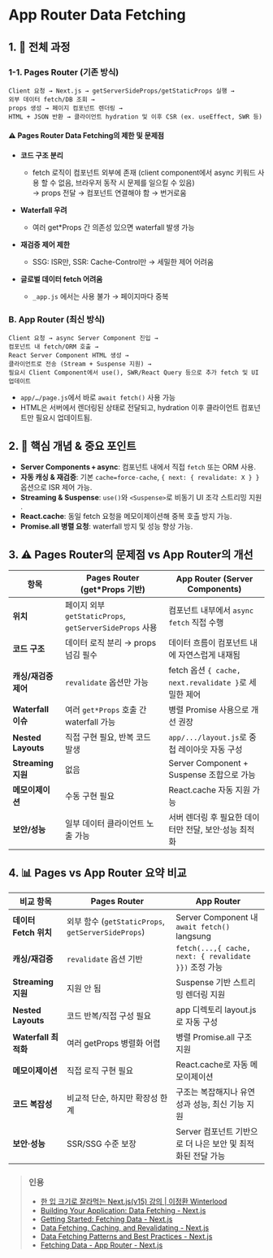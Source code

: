 # App Router Data Fetching

## 1. 🔁 전체 과정

### 1-1. Pages Router (기존 방식)

```text
Client 요청 → Next.js → getServerSideProps/getStaticProps 실행 →
외부 데이터 fetch/DB 조회 →
props 생성 → 페이지 컴포넌트 렌더링 →
HTML + JSON 반환 → 클라이언트 hydration 및 이후 CSR (ex. useEffect, SWR 등)
```

#### ⚠️ Pages Router Data Fetching의 제한 및 문제점

- **코드 구조 분리**

  - fetch 로직이 컴포넌트 외부에 존재 (client component에서 async 키워드 사용 할 수 없음, 브라우저 동작 시 문제를 일으킬 수 있음) <br/>
    → props 전달 → 컴포넌트 연결해야 함 → 번거로움

- **Waterfall 우려**

  - 여러 get\*Props 간 의존성 있으면 waterfall 발생 가능

- **재검증 제어 제한**

  - SSG: ISR만, SSR: Cache-Control만 → 세밀한 제어 어려움

- **글로벌 데이터 fetch 어려움**

  - `_app.js` 에서는 사용 불가 → 페이지마다 중복

### B. App Router (최신 방식)

```text
Client 요청 → async Server Component 진입 →
컴포넌트 내 fetch/ORM 호출 →
React Server Component HTML 생성 →
클라이언트로 전송 (Stream + Suspense 지원) →
필요시 Client Component에서 use(), SWR/React Query 등으로 추가 fetch 및 UI 업데이트
```

- `app/…/page.js`에서 바로 `await fetch()` 사용 가능
- HTML은 서버에서 렌더링된 상태로 전달되고, hydration 이후 클라이언트 컴포넌트만 필요시 업데이트됨.

## 2. 🎯 핵심 개념 & 중요 포인트

- **Server Components + async**: 컴포넌트 내에서 직접 `fetch` 또는 ORM 사용.
- **자동 캐싱 & 재검증**: 기본 `cache=force-cache`, `{ next: { revalidate: X } }` 옵션으로 ISR 제어 가능.
- **Streaming & Suspense**: `use()`와 `<Suspense>`로 비동기 UI 조각 스트리밍 지원 .
- **React.cache**: 동일 fetch 요청을 메모이제이션해 중복 호출 방지 가능.
- **Promise.all 병렬 요청**: waterfall 방지 및 성능 향상 가능.

## 3. ⚠️ Pages Router의 문제점 vs App Router의 개선

| 항목                 | Pages Router (get\*Props 기반)                          | App Router (Server Components)                        |
| -------------------- | ------------------------------------------------------- | ----------------------------------------------------- |
| **위치**             | 페이지 외부 `getStaticProps`, `getServerSideProps` 사용 | 컴포넌트 내부에서 `async fetch` 직접 수행             |
| **코드 구조**        | 데이터 로직 분리 → props 넘김 필수                      | 데이터 흐름이 컴포넌트 내에 자연스럽게 내재됨         |
| **캐싱/재검증 제어** | `revalidate` 옵션만 가능                                | fetch 옵션 `{ cache, next.revalidate }`로 세밀한 제어 |
| **Waterfall 이슈**   | 여러 `get*Props` 호출 간 waterfall 가능                 | 병렬 Promise 사용으로 개선 권장                       |
| **Nested Layouts**   | 직접 구현 필요, 반복 코드 발생                          | `app/.../layout.js`로 중첩 레이아웃 자동 구성         |
| **Streaming 지원**   | 없음                                                    | Server Component + Suspense 조합으로 가능             |
| **메모이제이션**     | 수동 구현 필요                                          | React.cache 자동 지원 가능                            |
| **보안/성능**        | 일부 데이터 클라이언트 노출 가능                        | 서버 렌더링 후 필요한 데이터만 전달, 보안·성능 최적화 |

## 4. 📊 Pages vs App Router 요약 비교

| 비교 항목             | Pages Router                                       | App Router                                                  |
| --------------------- | -------------------------------------------------- | ----------------------------------------------------------- |
| **데이터 Fetch 위치** | 외부 함수 (`getStaticProps`, `getServerSideProps`) | Server Component 내 `await fetch()` langsung                |
| **캐싱/재검증**       | `revalidate` 옵션 기반                             | `fetch(...,{ cache, next: { revalidate }})` 조정 가능       |
| **Streaming 지원**    | 지원 안 됨                                         | Suspense 기반 스트리밍 렌더링 지원                          |
| **Nested Layouts**    | 코드 반복/직접 구성 필요                           | app 디렉토리 layout.js로 자동 구성                          |
| **Waterfall 최적화**  | 여러 getProps 병렬화 어렵                          | 병렬 Promise.all 구조 지원                                  |
| **메모이제이션**      | 직접 로직 구현 필요                                | React.cache로 자동 메모이제이션                             |
| **코드 복잡성**       | 비교적 단순, 하지만 확장성 한계                    | 구조는 복잡해지나 유연성과 성능, 최신 기능 지원             |
| **보안·성능**         | SSR/SSG 수준 보장                                  | Server 컴포넌트 기반으로 더 나은 보안 및 최적화된 전달 가능 |

> ### 인용
>
> - [한 입 크기로 잘라먹는 Next.js(v15) 강의 | 이정환 Winterlood](https://www.inflearn.com/course/%ED%95%9C%EC%9E%85-%ED%81%AC%EA%B8%B0-nextjs)
> - [Building Your Application: Data Fetching - Next.js](https://nextjs.org/docs/pages/building-your-application/data-fetching)
> - [Getting Started: Fetching Data - Next.js](https://nextjs.org/docs/app/getting-started/fetching-data)
> - [Data Fetching, Caching, and Revalidating - Next.js](https://nextjs.org/docs/14/app/building-your-application/data-fetching/fetching-caching-and-revalidating)
> - [Data Fetching Patterns and Best Practices - Next.js](https://nextjs.org/docs/14/app/building-your-application/data-fetching/patterns)
> - [Fetching Data - App Router - Next.js](https://nextjs.org/learn/dashboard-app/fetching-data)

